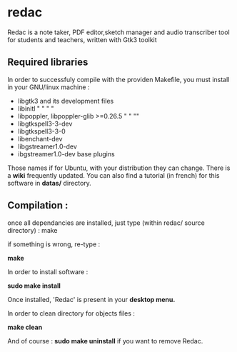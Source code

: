 # redac

Redac is a note taker, PDF editor,sketch manager and audio transcriber tool for students and teachers, written with Gtk3 toolkit

Required libraries
---
In order to successfuly compile with the providen Makefile, you must install in your GNU/linux machine :

- libgtk3 and its development files
- libinitl "      "      "      "
- libpoppler, libpoppler-glib >=0.26.5 "   " "" 
- libgtkspell3-3-dev
- libgtkspell3-3-0
- libenchant-dev
- libgstreamer1.0-dev
- ibgstreamer1.0-dev base plugins

Those names if for Ubuntu, with your distribution they can change.
There is a **wiki** frequently updated.
You can also find a tutorial (in french) for this software in **datas/** directory.

Compilation :
-------------
once all dependancies are installed, just type (within redac/ source directory) :
make

if something is wrong, re-type :

**make**


In order to install software :

**sudo make install**

Once installed, 'Redac' is present in your **desktop menu.**

In order to clean directory for objects files :

**make clean**

And of course :
**sudo make uninstall** 
if you want to remove Redac.
